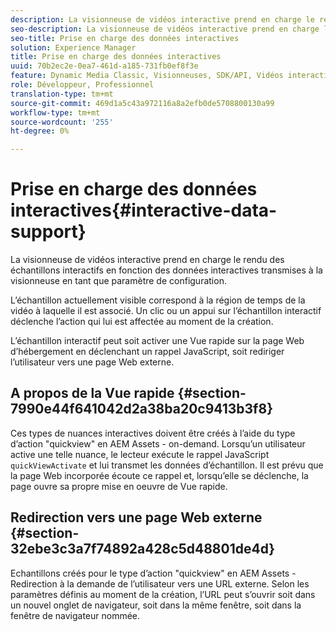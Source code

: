 ```yaml
---
description: La visionneuse de vidéos interactive prend en charge le rendu des échantillons interactifs en fonction des données interactives transmises à la visionneuse en tant que paramètre de configuration.
seo-description: La visionneuse de vidéos interactive prend en charge le rendu des échantillons interactifs en fonction des données interactives transmises à la visionneuse en tant que paramètre de configuration.
seo-title: Prise en charge des données interactives
solution: Experience Manager
title: Prise en charge des données interactives
uuid: 70b2ec2e-0ea7-461d-a185-731fb0ef8f3e
feature: Dynamic Media Classic, Visionneuses, SDK/API, Vidéos interactives
role: Développeur, Professionnel
translation-type: tm+mt
source-git-commit: 469d1a5c43a972116a8a2efb0de5708800130a99
workflow-type: tm+mt
source-wordcount: '255'
ht-degree: 0%

---
```



# Prise en charge des données interactives{#interactive-data-support}

La visionneuse de vidéos interactive prend en charge le rendu des échantillons interactifs en fonction des données interactives transmises à la visionneuse en tant que paramètre de configuration.

L’échantillon actuellement visible correspond à la région de temps de la vidéo à laquelle il est associé. Un clic ou un appui sur l’échantillon interactif déclenche l’action qui lui est affectée au moment de la création.

L’échantillon interactif peut soit activer une Vue rapide sur la page Web d’hébergement en déclenchant un rappel JavaScript, soit rediriger l’utilisateur vers une page Web externe.

## A propos de la Vue rapide {#section-7990e44f641042d2a38ba20c9413b3f8}

Ces types de nuances interactives doivent être créés à l’aide du type d’action &quot;quickview&quot; en AEM Assets - on-demand. Lorsqu’un utilisateur active une telle nuance, le lecteur exécute le rappel JavaScript `quickViewActivate` et lui transmet les données d’échantillon. Il est prévu que la page Web incorporée écoute ce rappel et, lorsqu’elle se déclenche, la page ouvre sa propre mise en oeuvre de Vue rapide.

## Redirection vers une page Web externe {#section-32ebe3c3a7f74892a428c5d48801de4d}

Echantillons créés pour le type d’action &quot;quickview&quot; en AEM Assets - Redirection à la demande de l’utilisateur vers une URL externe. Selon les paramètres définis au moment de la création, l’URL peut s’ouvrir soit dans un nouvel onglet de navigateur, soit dans la même fenêtre, soit dans la fenêtre de navigateur nommée.
